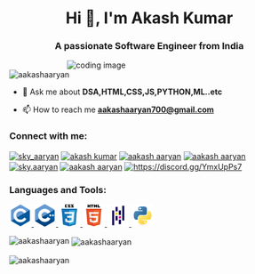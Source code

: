 <h1 align="center">Hi 👋, I'm Akash Kumar</h1>
<h3 align="center">A passionate Software Engineer from India</h3>
<img align="right"alt="coding image" width="400" src="https://camo.githubusercontent.com/c1dcb74cc1c1835b1d716f5051499a2814c683c806b15f04b0eba492863703e9/68747470733a2f2f63646e2e6472696262626c652e636f6d2f75736572732f3733303730332f73637265656e73686f74732f363538313234332f6176656e746f2e676966">

<p align="left"> <img src="https://komarev.com/ghpvc/?username=aakashaaryan&label=Profile%20views&color=0e75b6&style=flat" alt="aakashaaryan" /> </p>

- 💬 Ask me about **DSA,HTML,CSS,JS,PYTHON,ML..etc**

- 📫 How to reach me **aakashaaryan700@gmail.com**

<h3 align="left">Connect with me:</h3>
<p align="left">
<a href="https://twitter.com/sky_aaryan" target="blank"><img align="center" src="https://raw.githubusercontent.com/rahuldkjain/github-profile-readme-generator/master/src/images/icons/Social/twitter.svg" alt="sky_aaryan" height="30" width="40" /></a>
<a href="https://www.linkedin.com/in/aakashaaryan1/" target="blank"><img align="center" src="https://raw.githubusercontent.com/rahuldkjain/github-profile-readme-generator/master/src/images/icons/Social/linked-in-alt.svg" alt="akash kumar" height="30" width="40" /></a>
<a href="https://kaggle.com/aakash aaryan" target="blank"><img align="center" src="https://raw.githubusercontent.com/rahuldkjain/github-profile-readme-generator/master/src/images/icons/Social/kaggle.svg" alt="aakash aaryan" height="30" width="40" /></a>
<a href="https://www.facebook.com/aakash.aaryan.718/" target="blank"><img align="center" src="https://raw.githubusercontent.com/rahuldkjain/github-profile-readme-generator/master/src/images/icons/Social/facebook.svg" alt="aakash aaryan" height="30" width="40" /></a>
<a href="https://instagram.com/sky.aaryan" target="blank"><img align="center" src="https://raw.githubusercontent.com/rahuldkjain/github-profile-readme-generator/master/src/images/icons/Social/instagram.svg" alt="sky.aaryan" height="30" width="40" /></a>
<a href="https://leetcode.com/Aakash_Aaryan/" target="blank"><img align="center" src="https://raw.githubusercontent.com/rahuldkjain/github-profile-readme-generator/master/src/images/icons/Social/leet-code.svg" alt="aakash aaryan" height="30" width="40" /></a>
<a href="https://discord.gg/https://discord.gg/YmxUpPs7" target="blank"><img align="center" src="https://raw.githubusercontent.com/rahuldkjain/github-profile-readme-generator/master/src/images/icons/Social/discord.svg" alt="https://discord.gg/YmxUpPs7" height="30" width="40" /></a>
</p>

<h3 align="left">Languages and Tools:</h3>
<p align="left"> <a href="https://www.cprogramming.com/" target="_blank" rel="noreferrer"> <img src="https://raw.githubusercontent.com/devicons/devicon/master/icons/c/c-original.svg" alt="c" width="40" height="40"/> </a> <a href="https://www.w3schools.com/cpp/" target="_blank" rel="noreferrer"> <img src="https://raw.githubusercontent.com/devicons/devicon/master/icons/cplusplus/cplusplus-original.svg" alt="cplusplus" width="40" height="40"/> </a> <a href="https://www.w3schools.com/css/" target="_blank" rel="noreferrer"> <img src="https://raw.githubusercontent.com/devicons/devicon/master/icons/css3/css3-original-wordmark.svg" alt="css3" width="40" height="40"/> </a> <a href="https://www.w3.org/html/" target="_blank" rel="noreferrer"> <img src="https://raw.githubusercontent.com/devicons/devicon/master/icons/html5/html5-original-wordmark.svg" alt="html5" width="40" height="40"/> </a> <a href="https://pandas.pydata.org/" target="_blank" rel="noreferrer"> <img src="https://raw.githubusercontent.com/devicons/devicon/2ae2a900d2f041da66e950e4d48052658d850630/icons/pandas/pandas-original.svg" alt="pandas" width="40" height="40"/> </a> <a href="https://www.python.org" target="_blank" rel="noreferrer"> <img src="https://raw.githubusercontent.com/devicons/devicon/master/icons/python/python-original.svg" alt="python" width="40" height="40"/> </a> </p>

<p><img align="left" src="https://github-readme-stats.vercel.app/api/top-langs?username=aakashaaryan&show_icons=true&locale=en&layout=compact" alt="aakashaaryan" /></p>

<p>&nbsp;<img align="center" src="https://github-readme-stats.vercel.app/api?username=aakashaaryan&show_icons=true&locale=en" alt="aakashaaryan" /></p>

<p><img align="center" src="https://github-readme-streak-stats.herokuapp.com/?user=aakashaaryan&" alt="aakashaaryan" /></p>
